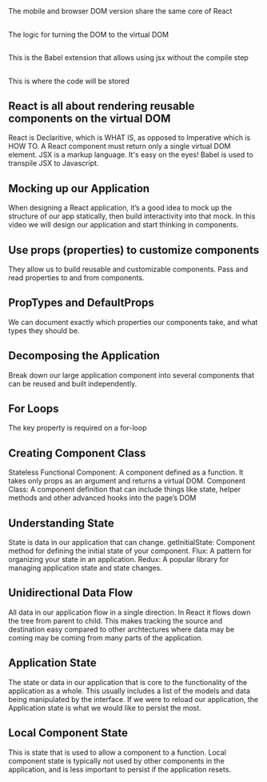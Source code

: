 ## <script src="./vendor/react.js"></script>
The mobile and browser DOM version share the same core of React

## <script src="./vendor/react-dom.js"></script>
The logic for turning the DOM to the virtual DOM

## <script src="./vendor/babel-browser.min.js"></script>
This is the Babel extension that allows using jsx without the compile step

## <script type="text/babel" src="./app.jsx"></script>
This is where the code will be stored

## React is all about rendering reusable components on the virtual DOM
React is Declaritive, which is WHAT IS, as opposed to Imperative which is HOW TO.
A React component must return only a single virtual DOM element.
JSX is a markup language.  It's easy on the eyes!
Babel is used to transpile JSX to Javascript.

## Mocking up our Application
When designing a React application, it’s a good idea to mock up the structure 
of our app statically, then build interactivity into that mock. In this video 
we will design our application and start thinking in components.

## Use props (properties) to customize components
They allow us to build reusable and customizable components.
Pass and read properties to and from components.

## PropTypes and DefaultProps
We can document exactly which properties our components take, and what types they should be.

## Decomposing the Application
Break down our large application component into several components that can be reused and built independently.

## For Loops
The key property is required on a for-loop

## Creating Component Class
Stateless Functional Component: A component defined as a function. 
It takes only props as an argument and returns a virtual DOM.
Component Class: A component definition that can include things
like state, helper methods and other advanced hooks into the page’s DOM

## Understanding State
State is data in our application that can change.
getInitialState: Component method for defining the initial state of your component.
Flux: A pattern for organizing your state in an application.
Redux: A popular library for managing application state and state changes.

## Unidirectional Data Flow
All data in our application flow in a single direction.  In React it flows
down the tree from parent to child.  This makes tracking the source and
destination easy compared to other archtectures where data may be coming
may be coming from many parts of the application.

## Application State
The state or data in our application that is core to the functionality of the application
as a whole.  This usually includes a list of the models and data being manipulated
by the interface.  If we were to reload our application, the Application state is what
we would like to persist the most.

## Local Component State
This is state that is used to allow a component to a function.  Local component state
is typically not used by other components in the application, and is less
important to persist if the application resets.